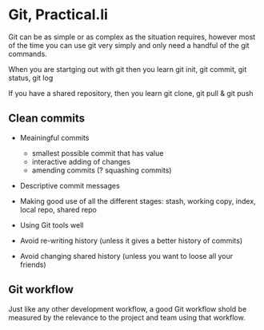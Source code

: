 # Git, Practical.li 

  Git can be as simple or as complex as the situation requires, however most of the time you can use git very simply and only need a handful of the git commands.
  
  When you are startging out with git then you learn git init, git commit, git status, git log 
  
  If you have a shared repository, then you learn git clone, git pull & git push 
  
  
## Clean commits

* Meainingful commits 
  - smallest possible commit that has value
  - interactive adding of changes
  - amending commits (? squashing commits)
  
* Descriptive commit messages
* Making good use of all the different stages: stash, working copy, index, local repo, shared repo
* Using Git tools well 
* Avoid re-writing history (unless it gives a better history of commits)
* Avoid changing shared history (unless you want to loose all your friends)



## Git workflow

  Just like any other development workflow, a good Git workflow shold be measured by the relevance to the project and team using that workflow.
  
  
